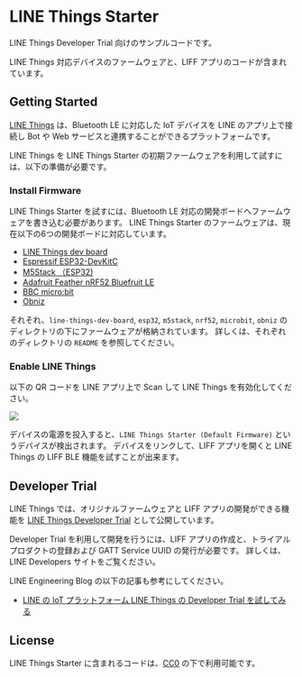 # LINE Things Starter

LINE Things Developer Trial 向けのサンプルコードです。

LINE Things 対応デバイスのファームウェアと、LIFF アプリのコードが含まれています。

## Getting Started

[LINE Things](https://developers.line.biz/ja/docs/line-things/) は、Bluetooth LE に対応した IoT デバイスを LINE のアプリ上で接続し Bot や Web サービスと連携することができるプラットフォームです。

LINE Things を LINE Things Starter の初期ファームウェアを利用して試すには、以下の準備が必要です。

### Install Firmware

LINE Things Starter を試すには、Bluetooth LE 対応の開発ボードへファームウェアを書き込む必要があります。
LINE Things Starter のファームウェアは、現在以下の6つの開発ボードに対応しています。

- [LINE Things dev board](https://github.com/line/line-things-dev-board)
- [Espressif ESP32-DevKitC](https://www.espressif.com/en/products/hardware/esp32-devkitc/overview)
- [M5Stack （ESP32)](http://m5stack.com/)
- [Adafruit Feather nRF52 Bluefruit LE](https://www.adafruit.com/product/3406)
- [BBC micro:bit](https://microbit.org/)
- [Obniz](https://obniz.io/)

それそれ、`line-things-dev-board`, `esp32`, `m5stack`, `nrf52`, `microbit`, `obniz` のディレクトリの下にファームウェアが格納されています。
詳しくは、それぞれのディレクトリの `README` を参照してください。

### Enable LINE Things

以下の QR コードを LINE アプリ上で Scan して LINE Things を有効化してください。

![](https://developers.line.biz/media/line-things/qr_code-311f3503.png)

デバイスの電源を投入すると、`LINE Things Starter (Default Firmware)` というデバイスが検出されます。
デバイスをリンクして、LIFF アプリを開くと LINE Things の LIFF BLE 機能を試すことが出来ます。

## Developer Trial

LINE Things では、オリジナルファームウェアと LIFF アプリの開発ができる機能を [LINE Things Developer Trial](https://developers.line.biz/ja/docs/line-things/about-line-things-trial/)
 として公開しています。

Developer Trial を利用して開発を行うには、LIFF アプリの作成と、トライアルプロダクトの登録および GATT Service UUID の発行が必要です。
詳しくは、LINE Developers サイトをご覧ください。

LINE Engineering Blog の以下の記事も参考にしてください。

- [LINE の IoT プラットフォーム LINE Things の Developer Trial を試してみる](https://engineering.linecorp.com/ja/blog/line-things-developer-trial/)

## License

LINE Things Starter に含まれるコードは、[CC0](http://creativecommons.org/publicdomain/zero/1.0/) の下で利用可能です。
